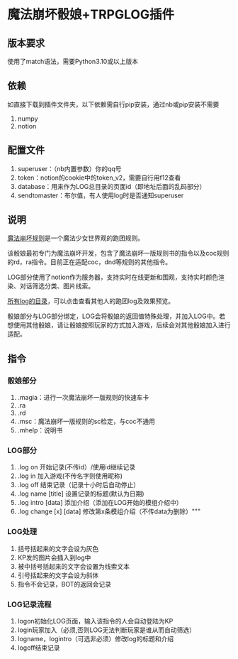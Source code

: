 # 魔法崩坏骰娘+TRPGLOG插件
## 版本要求
使用了match语法，需要Python3.10或以上版本
## 依赖
如直接下载到插件文件夹，以下依赖需自行pip安装，通过nb或pip安装不需要

1. numpy
2. notion
## 配置文件

1. superuser：（nb内置参数）你的qq号
2. token：notion的cookie中的token_v2，需要自行用f12查看
3. database：用来作为LOG总目录的页面id（即地址后面的乱码部分）
4. sendtomaster：布尔值，有人使用log时是否通知superuser
   
## 说明

[魔法崩坏规则](https://sena-nana.github.io)是一个魔法少女世界观的跑团规则。

该骰娘最初专门为魔法崩坏开发，包含了魔法崩坏一版规则书的指令以及coc规则的rd，ra指令。目前正在适配coc，dnd等规则的其他指令。

LOG部分使用了notion作为服务器，支持实时在线更新和围观，支持实时颜色渲染、对话筛选分类、图片线索。

[所有log的目录](https://senanana.notion.site/TRPGLOG-98acc03f3dae47a398516dc4bba11aad)，可以点击查看其他人的跑团log及效果预览。

骰娘部分与LOG部分绑定，LOG会将骰娘的返回值特殊处理，并加入LOG中。若想使用其他骰娘，请让骰娘按照玩家的方式加入游戏，后续会对其他骰娘加入进行适配。

## 指令
### 骰娘部分
1. .magia：进行一次魔法崩坏一版规则的快速车卡
2. .ra
3. .rd
4. .msc：魔法崩坏一版规则的sc检定，与coc不通用
5. .mhelp：说明书
### LOG部分
1. .log on <gameid> 开始记录(不传id）/使用id继续记录
2. .log in <charaname> 加入游戏(不传名字则使用昵称)
3. .log off 结束记录（记录十小时后自动停止）
4. .log name [title] 设置记录的标题(默认为日期)
5. .log intro [data] 添加介绍（添加在LOG开始的模组介绍中）
6. .log change [x] [data] 修改第x条模组介绍（不传data为删除）"""
### LOG处理
1. 括号括起来的文字会设为灰色
2. KP发的图片会插入到log中
3. 被中括号括起来的文字会设置为线索文本
4. 引号括起来的文字会设为斜体
5. 指令不会记录，BOT的返回会记录
### LOG记录流程
1. logon初始化LOG页面，输入该指令的人会自动登陆为KP
2. login玩家加入（必须,否则LOG无法判断玩家是谁从而自动筛选）
3. logname，logintro（可选非必须）修改log的标题和介绍
4. logoff结束记录